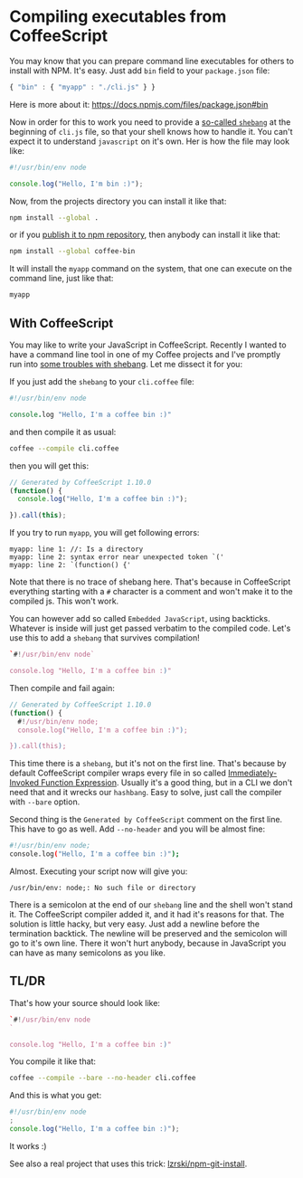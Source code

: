 Compiling executables from CoffeeScript
=======================================

You may know that you can prepare command line executables for others to install with NPM. It's easy. Just add `bin` field to your `package.json` file:

```javascript
{ "bin" : { "myapp" : "./cli.js" } }
```

Here is more about it: https://docs.npmjs.com/files/package.json#bin

Now in order for this to work you need to provide a [so-called `shebang`][shebang] at the beginning of `cli.js` file, so that your shell knows how to handle it. You can't expect it to understand `javascript` on it's own. Her is how the file may look like:

```javascript
#!/usr/bin/env node

console.log("Hello, I'm bin :)");
```

Now, from the projects directory you can install it like that:

```sh
npm install --global .
```

or if you [publish it to npm repository][publish], then anybody can install it like that:

```sh
npm install --global coffee-bin
```

It will install the `myapp` command on the system, that one can execute on the command line, just like that:

```sh
myapp
```

With CoffeeScript
-----------------

You may like to write your JavaScript in CoffeeScript. Recently I wanted to have a command line tool in one of my Coffee projects and I've promptly run into [some troubles with shebang][issue]. Let me dissect it for you:

If you just add the `shebang` to your `cli.coffee` file:

```coffeescript
#!/usr/bin/env node

console.log "Hello, I'm a coffee bin :)"
```

and then compile it as usual:

```sh
coffee --compile cli.coffee
```

then you will get this:

```javascript
// Generated by CoffeeScript 1.10.0
(function() {
  console.log("Hello, I'm a coffee bin :)");

}).call(this);
```

If you try to run `myapp`, you will get following errors:

```
myapp: line 1: //: Is a directory
myapp: line 2: syntax error near unexpected token `('
myapp: line 2: `(function() {'
```

Note that there is no trace of shebang here. That's because in CoffeeScript everything starting with a `#` character is a comment and won't make it to the compiled js.  This won't work.

You can however add so called `Embedded JavaScript`, using backticks. Whatever is inside will just get passed verbatim to the compiled code. Let's use this to add a `shebang` that survives compilation!

```coffeescript
`#!/usr/bin/env node`

console.log "Hello, I'm a coffee bin :)"
```

Then compile and fail again:

```javascript
// Generated by CoffeeScript 1.10.0
(function() {
  #!/usr/bin/env node;
  console.log("Hello, I'm a coffee bin :)");

}).call(this);
```

This time there is a `shebang`, but it's not on the first line. That's because by default CoffeeScript compiler wraps every file in so called [Immediately-Invoked Function Expression][iife]. Usually it's a good thing, but in a CLI we don't need that and it wrecks our `hashbang`. Easy to solve, just call the compiler with `--bare` option.

Second thing is the `Generated by CoffeeScript` comment on the first line. This have to go as well. Add `--no-header` and you will be almost fine:

```sh
#!/usr/bin/env node;
console.log("Hello, I'm a coffee bin :)");
```

Almost. Executing your script now will give you:

```
/usr/bin/env: node;: No such file or directory
```

There is a semicolon at the end of our `shebang` line and the shell won't stand it. The CoffeeScript compiler added it, and it had it's reasons for that. The solution is little hacky, but very easy. Just add a newline before the termination backtick. The newline will be preserved and the semicolon will go to it's own line. There it won't hurt anybody, because in JavaScript you can have as many semicolons as you like.

TL/DR
-----

That's how your source should look like:

```coffeescript
`#!/usr/bin/env node
`

console.log "Hello, I'm a coffee bin :)"
```

You compile it like that:

```sh
coffee --compile --bare --no-header cli.coffee
```

And this is what you get:

```javascript
#!/usr/bin/env node
;
console.log("Hello, I'm a coffee bin :)");
```

It works :)

See also a real project that uses this trick: [lzrski/npm-git-install][npm-git-install].

[shebang]:  https://en.wikipedia.org/wiki/Shebang_(Unix)
[publish]:  https://docs.npmjs.com/getting-started/publishing-npm-packages
[issue]:    https://github.com/jashkenas/coffeescript/issues/2215
[iife]:      http://benalman.com/news/2010/11/immediately-invoked-function-expression/
[npm-git-install]: https://github.com/lzrski/npm-git-install
